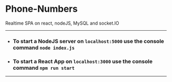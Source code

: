 # Phone-Numbers
Realtime SPA on react, nodeJS, MySQL and socket.IO
____




+ ### To start a NodeJS server on `localhost:5000` use the console command `node index.js`

+ ### To start a React App on `localhost:3000` use the console command `npm run start`
____
